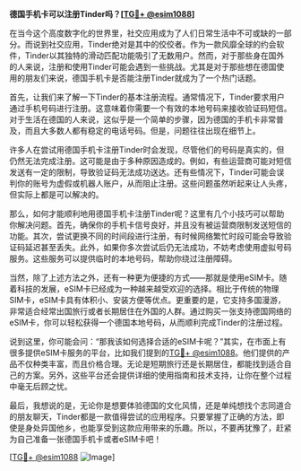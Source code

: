 **德国手机卡可以注册Tinder吗？[[TG💪+ @esim1088](https://t.me/s/esim1088)]**

在当今这个高度数字化的世界里，社交应用成为了人们日常生活中不可或缺的一部分。而说到社交应用，Tinder绝对是其中的佼佼者。作为一款风靡全球的约会软件，Tinder以其独特的滑动匹配功能吸引了无数用户。然而，对于那些身在国外的人来说，注册和使用Tinder可能会遇到一些挑战。尤其是对于那些想在德国使用的朋友们来说，德国手机卡是否能注册Tinder就成为了一个热门话题。

首先，让我们来了解一下Tinder的基本注册流程。通常情况下，Tinder要求用户通过手机号码进行注册。这意味着你需要一个有效的本地号码来接收验证码短信。对于生活在德国的人来说，这似乎是一个简单的步骤，因为德国的手机卡非常普及，而且大多数人都有稳定的电话号码。但是，问题往往出现在细节上。

许多人在尝试用德国手机卡注册Tinder时会发现，尽管他们的号码是真实的，但仍然无法完成注册。这可能是由于多种原因造成的。例如，有些运营商可能对短信发送有一定的限制，导致验证码无法成功送达。还有些情况下，Tinder可能会误判你的账号为虚假或机器人账户，从而阻止注册。这些问题虽然听起来让人头疼，但实际上都是可以解决的。

那么，如何才能顺利地用德国手机卡注册Tinder呢？这里有几个小技巧可以帮助你解决问题。首先，确保你的手机卡信号良好，并且没有被运营商限制发送短信的功能。其次，尝试更换不同的时间段进行注册，有时候网络繁忙时段可能会导致验证码延迟甚至丢失。此外，如果你多次尝试后仍无法成功，不妨考虑使用虚拟号码服务。这些服务可以提供临时的本地号码，帮助你绕过注册障碍。

当然，除了上述方法之外，还有一种更为便捷的方式——那就是使用eSIM卡。随着科技的发展，eSIM卡已经成为一种越来越受欢迎的选择。相比于传统的物理SIM卡，eSIM卡具有体积小、安装方便等优点。更重要的是，它支持多国漫游，非常适合经常出国旅行或者长期居住在外国的人群。通过购买一张支持德国网络的eSIM卡，你可以轻松获得一个德国本地号码，从而顺利完成Tinder的注册过程。

说到这里，你可能会问：“那我该如何选择合适的eSIM卡呢？”其实，在市面上有很多提供eSIM卡服务的平台，比如我们提到的[TG💪+ @esim1088](https://t.me/s/esim1088)。他们提供的产品不仅种类丰富，而且价格合理。无论是短期旅行还是长期居住，都能找到适合自己的方案。另外，这些平台还会提供详细的使用指南和技术支持，让你在整个过程中毫无后顾之忧。

最后，我想说的是，无论你是想要体验德国的文化风情，还是单纯想找个志同道合的朋友聊天，Tinder都是一款值得尝试的应用程序。只要掌握了正确的方法，即使是身处异国他乡，也能享受到这款应用带来的乐趣。所以，不要再犹豫了，赶紧为自己准备一张德国手机卡或者eSIM卡吧！

[[TG💪+ @esim1088](https://t.me/s/esim1088) ![Image](https://i.postimg.cc/4NQfJmqS/Snipaste-2025-05-13-00-14-12.png)]